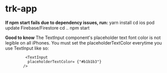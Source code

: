 # trk-app

**If npm start fails due to dependency issues, run:**
  yarn install
  cd ios
  pod update Firebase/Firestore 
  cd ..
  npm start

  **Good to know**
  The TextInput component's placeholder text font color is not legible on all iPhones. You must set the placeholderTextColor everytime you use TextInput like so:

             <TextInput
              placeholderTextColor= {"#b1b1b3"}
            />